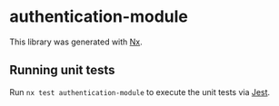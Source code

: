 # authentication-module

This library was generated with [Nx](https://nx.dev).

## Running unit tests

Run `nx test authentication-module` to execute the unit tests via [Jest](https://jestjs.io).
